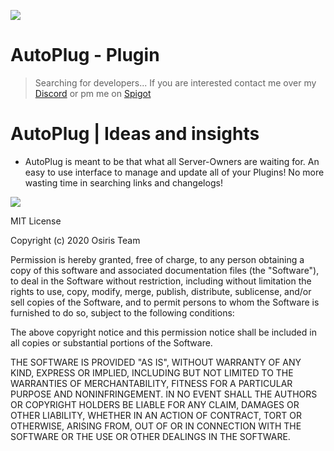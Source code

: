 ![](https://rapidus-info.webnode.com/_files/200000003-4d08d4d08f/AutoPlug%20GitHub%20Header%20800x80.png)
# AutoPlug - Plugin
 > Searching for developers...
 > If you are interested contact me over my [Discord](https://discord.gg/DD3rbQe) or pm me on [Spigot](https://www.spigotmc.org/members/arkply.169349/)

 # AutoPlug | Ideas and insights
 - AutoPlug is meant to be that what all Server-Owners are waiting for. An easy to use interface to manage and update all of your Plugins! No more wasting time in searching links and changelogs!
 
![](https://rapidus-info.webnode.com/_files/200000001-c964dc964e/AutoPlug%20v1.0.png)













MIT License

Copyright (c) 2020 Osiris Team

Permission is hereby granted, free of charge, to any person obtaining a copy
of this software and associated documentation files (the "Software"), to deal
in the Software without restriction, including without limitation the rights
to use, copy, modify, merge, publish, distribute, sublicense, and/or sell
copies of the Software, and to permit persons to whom the Software is
furnished to do so, subject to the following conditions:

The above copyright notice and this permission notice shall be included in all
copies or substantial portions of the Software.

THE SOFTWARE IS PROVIDED "AS IS", WITHOUT WARRANTY OF ANY KIND, EXPRESS OR
IMPLIED, INCLUDING BUT NOT LIMITED TO THE WARRANTIES OF MERCHANTABILITY,
FITNESS FOR A PARTICULAR PURPOSE AND NONINFRINGEMENT. IN NO EVENT SHALL THE
AUTHORS OR COPYRIGHT HOLDERS BE LIABLE FOR ANY CLAIM, DAMAGES OR OTHER
LIABILITY, WHETHER IN AN ACTION OF CONTRACT, TORT OR OTHERWISE, ARISING FROM,
OUT OF OR IN CONNECTION WITH THE SOFTWARE OR THE USE OR OTHER DEALINGS IN THE
SOFTWARE.
